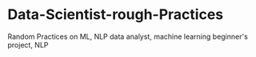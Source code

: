 # Data-Scientist-rough-Practices
Random Practices on ML, NLP
data analyst, machine learning beginner's project, NLP

